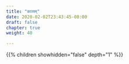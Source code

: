 ```yaml
---
title: "काव्यम्"
date: 2020-02-02T23:43:45-08:00
draft: false
chapter: true
weight: 40

---
```


{{% children showhidden="false" depth="1" %}}